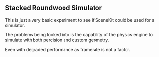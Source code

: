 ## Stacked Roundwood Simulator

This is just a very basic experiment to see if SceneKit could be used for a simulator.

The problems being looked into is the capability of the physics engine to simulate with both percision and custom geometry.

Even with degraded performance as framerate is not a factor.
